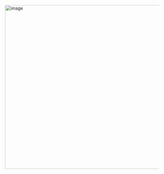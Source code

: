 <img width="538" alt="image" src="https://github.com/user-attachments/assets/7c369147-9a8f-4fb2-aef0-13fa7d14ef40" />
